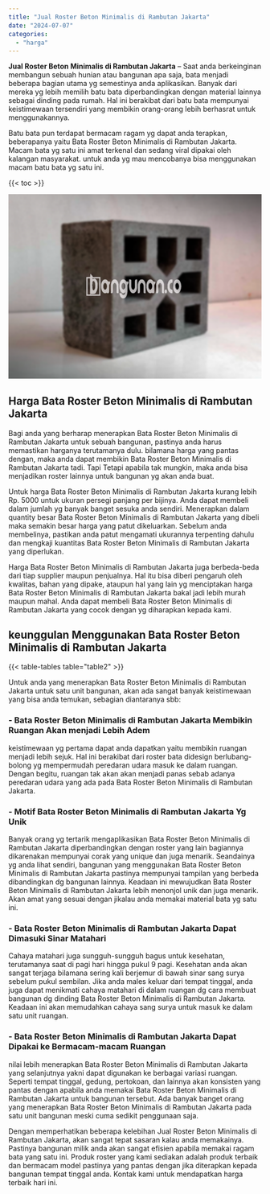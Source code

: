 ```yaml
---
title: "Jual Roster Beton Minimalis di Rambutan Jakarta"
date: "2024-07-07"
categories: 
  - "harga"
---
```


**Jual Roster Beton Minimalis di Rambutan Jakarta** – Saat anda berkeinginan membangun sebuah hunian atau bangunan apa saja, bata menjadi beberapa bagian utama yg semestinya anda aplikasikan. Banyak dari mereka yg lebih memilih batu bata diperbandingkan dengan material lainnya sebagai dinding pada rumah. Hal ini berakibat dari batu bata mempunyai keistimewaan tersendiri yang membikin orang-orang lebih berhasrat untuk menggunakannya.

Batu bata pun terdapat bermacam ragam yg dapat anda terapkan, beberapanya yaitu Bata Roster Beton Minimalis di Rambutan Jakarta. Macam bata yg satu ini amat terkenal dan sedang viral dipakai oleh kalangan masyarakat. untuk anda yg mau mencobanya bisa menggunakan macam batu bata yg satu ini.

{{< toc >}}

![Jual Roster Beton Minimalis di Rambutan Jakarta](/images/bata-roster-minimalis-18.png)

## Harga Bata Roster Beton Minimalis di Rambutan Jakarta

Bagi anda yang berharap menerapkan Bata Roster Beton Minimalis di Rambutan Jakarta untuk sebuah bangunan, pastinya anda harus memastikan harganya terutamanya dulu. bilamana harga yang pantas dengan, maka anda dapat membikin Bata Roster Beton Minimalis di Rambutan Jakarta tadi. Tapi Tetapi apabila tak mungkin, maka anda bisa menjadikan roster lainnya untuk bangunan yg akan anda buat.

Untuk harga Bata Roster Beton Minimalis di Rambutan Jakarta kurang lebih Rp. 5000 untuk ukuran persegi panjang per bijinya. Anda dapat membeli dalam jumlah yg banyak banget sesuka anda sendiri. Menerapkan dalam quantity besar Bata Roster Beton Minimalis di Rambutan Jakarta yang dibeli maka semakin besar harga yang patut dikeluarkan. Sebelum anda membelinya, pastikan anda patut mengamati ukurannya terpenting dahulu dan mengkaji kuantitas Bata Roster Beton Minimalis di Rambutan Jakarta yang diperlukan.

Harga Bata Roster Beton Minimalis di Rambutan Jakarta juga berbeda-beda dari tiap supplier maupun penjualnya. Hal itu bisa diberi pengaruh oleh kwalitas, bahan yang dipake, ataupun hal yang lain yg menciptakan harga Bata Roster Beton Minimalis di Rambutan Jakarta bakal jadi lebih murah maupun mahal. Anda dapat membeli Bata Roster Beton Minimalis di Rambutan Jakarta yang cocok dengan yg diharapkan kepada kami.

## keunggulan Menggunakan Bata Roster Beton Minimalis di Rambutan Jakarta

{{< table-tables table="table2" >}}

Untuk anda yang menerapkan Bata Roster Beton Minimalis di Rambutan Jakarta untuk satu unit bangunan, akan ada sangat banyak keistimewaan yang bisa anda temukan, sebagian diantaranya sbb:

### \- Bata Roster Beton Minimalis di Rambutan Jakarta Membikin Ruangan Akan menjadi Lebih Adem

keistimewaan yg pertama dapat anda dapatkan yaitu membikin ruangan menjadi lebih sejuk. Hal ini berakibat dari roster bata didesign berlubang-bolong yg mempermudah peredaran udara masuk ke dalam ruangan. Dengan begitu, ruangan tak akan akan menjadi panas sebab adanya peredaran udara yang ada pada Bata Roster Beton Minimalis di Rambutan Jakarta.

### \- Motif Bata Roster Beton Minimalis di Rambutan Jakarta Yg Unik

Banyak orang yg tertarik mengaplikasikan Bata Roster Beton Minimalis di Rambutan Jakarta diperbandingkan dengan roster yang lain bagiannya dikarenakan mempunyai corak yang unique dan juga menarik. Seandainya yg anda lihat sendiri, bangunan yang menggunakan Bata Roster Beton Minimalis di Rambutan Jakarta pastinya mempunyai tampilan yang berbeda dibandingkan dg bangunan lainnya. Keadaan ini mewujudkan Bata Roster Beton Minimalis di Rambutan Jakarta lebih menonjol unik dan juga menarik. Akan amat yang sesuai dengan jikalau anda memakai material bata yg satu ini.

### \- Bata Roster Beton Minimalis di Rambutan Jakarta Dapat Dimasuki Sinar Matahari

Cahaya matahari juga sungguh-sungguh bagus untuk kesehatan, terutamanya saat di pagi hari hingga pukul 9 pagi. Kesehatan anda akan sangat terjaga bilamana sering kali berjemur di bawah sinar sang surya sebelum pukul sembilan. Jika anda males keluar dari tempat tinggal, anda juga dapat menikmati cahaya matahari di dalam ruangan dg cara membuat bangunan dg dinding Bata Roster Beton Minimalis di Rambutan Jakarta. Keadaan ini akan memudahkan cahaya sang surya untuk masuk ke dalam satu unit ruangan.

### \- Bata Roster Beton Minimalis di Rambutan Jakarta Dapat Dipakai ke Bermacam-macam Ruangan

nilai lebih menerapkan Bata Roster Beton Minimalis di Rambutan Jakarta yang selanjutnya yakni dapat digunakan ke berbagai variasi ruangan. Seperti tempat tinggal, gedung, pertokoan, dan lainnya akan konsisten yang pantas dengan apabila anda memakai Bata Roster Beton Minimalis di Rambutan Jakarta untuk bangunan tersebut. Ada banyak banget orang yang menerapkan Bata Roster Beton Minimalis di Rambutan Jakarta pada satu unit bangunan meski cuma sedikit penggunaan saja.

Dengan memperhatikan beberapa kelebihan Jual Roster Beton Minimalis di Rambutan Jakarta, akan sangat tepat sasaran kalau anda memakainya. Pastinya bangunan milik anda akan sangat efisien apabila memakai ragam bata yang satu ini. Produk roster yang kami sediakan adalah produk terbaik dan bermacam model pastinya yang pantas dengan jika diterapkan kepada bangunan tempat tinggal anda. Kontak kami untuk mendapatkan harga terbaik hari ini.
